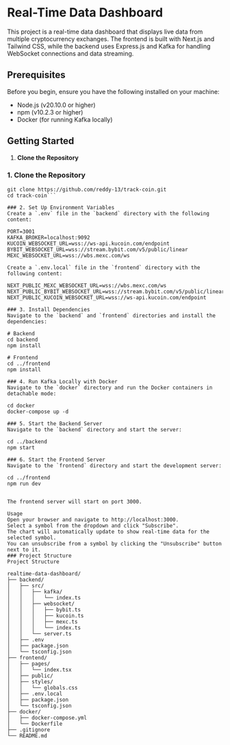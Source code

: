 # Real-Time Data Dashboard

This project is a real-time data dashboard that displays live data from multiple cryptocurrency exchanges. The frontend is built with Next.js and Tailwind CSS, while the backend uses Express.js and Kafka for handling WebSocket connections and data streaming.

## Prerequisites

Before you begin, ensure you have the following installed on your machine:

- Node.js (v20.10.0 or higher)
- npm (v10.2.3 or higher)
- Docker (for running Kafka locally)

## Getting Started
1. **Clone the Repository**
### 1. Clone the Repository

```
git clone https://github.com/reddy-13/track-coin.git
cd track-coin```

### 2. Set Up Environment Variables
Create a `.env` file in the `backend` directory with the following content:

PORT=3001
KAFKA_BROKER=localhost:9092
KUCOIN_WEBSOCKET_URL=wss://ws-api.kucoin.com/endpoint
BYBIT_WEBSOCKET_URL=wss://stream.bybit.com/v5/public/linear
MEXC_WEBSOCKET_URL=wss://wbs.mexc.com/ws

Create a `.env.local` file in the `frontend` directory with the following content:

NEXT_PUBLIC_MEXC_WEBSOCKET_URL=wss://wbs.mexc.com/ws
NEXT_PUBLIC_BYBIT_WEBSOCKET_URL=wss://stream.bybit.com/v5/public/linear
NEXT_PUBLIC_KUCOIN_WEBSOCKET_URL=wss://ws-api.kucoin.com/endpoint

### 3. Install Dependencies
Navigate to the `backend` and `frontend` directories and install the dependencies:

# Backend
cd backend
npm install

# Frontend
cd ../frontend
npm install

### 4. Run Kafka Locally with Docker
Navigate to the `docker` directory and run the Docker containers in detachable mode:

cd docker
docker-compose up -d

### 5. Start the Backend Server
Navigate to the `backend` directory and start the server:

cd ../backend
npm start

### 6. Start the Frontend Server
Navigate to the `frontend` directory and start the development server:

cd ../frontend
npm run dev


The frontend server will start on port 3000.

Usage
Open your browser and navigate to http://localhost:3000.
Select a symbol from the dropdown and click "Subscribe".
The chart will automatically update to show real-time data for the selected symbol.
You can unsubscribe from a symbol by clicking the "Unsubscribe" button next to it.
### Project Structure
Project Structure

realtime-data-dashboard/
├── backend/
│   ├── src/
│   │   ├── kafka/
│   │   │   └── index.ts
│   │   ├── websocket/
│   │   │   ├── bybit.ts
│   │   │   ├── kucoin.ts
│   │   │   ├── mexc.ts
│   │   │   └── index.ts
│   │   └── server.ts
│   ├── .env
│   ├── package.json
│   └── tsconfig.json
├── frontend/
│   ├── pages/
│   │   └── index.tsx
│   ├── public/
│   ├── styles/
│   │   └── globals.css
│   ├── .env.local
│   ├── package.json
│   └── tsconfig.json
├── docker/
│   ├── docker-compose.yml
│   └── Dockerfile
├── .gitignore
└── README.md
